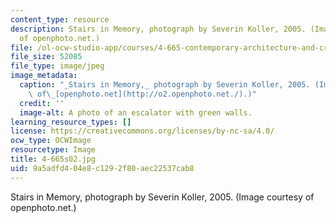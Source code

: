```yaml
---
content_type: resource
description: Stairs in Memory, photograph by Severin Koller, 2005. (Image courtesy
  of openphoto.net.)
file: /ol-ocw-studio-app/courses/4-665-contemporary-architecture-and-critical-debate-spring-2002/9a5adfd404e8c1292f80aec22537cab8_4-665s02.jpg
file_size: 52085
file_type: image/jpeg
image_metadata:
  caption: "_Stairs in Memory,_ photograph by Severin Koller, 2005. (Image courtesy\
    \ of\_[openphoto.net](http://o2.openphoto.net./).)"
  credit: ''
  image-alt: A photo of an escalator with green walls.
learning_resource_types: []
license: https://creativecommons.org/licenses/by-nc-sa/4.0/
ocw_type: OCWImage
resourcetype: Image
title: 4-665s02.jpg
uid: 9a5adfd4-04e8-c129-2f80-aec22537cab8
---
```

Stairs in Memory, photograph by Severin Koller, 2005. (Image courtesy of openphoto.net.)